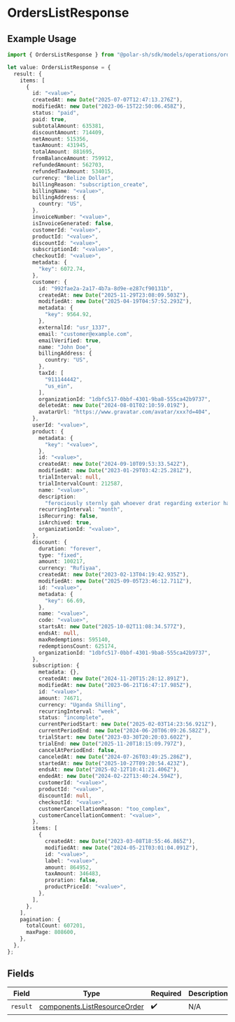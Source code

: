 # OrdersListResponse

## Example Usage

```typescript
import { OrdersListResponse } from "@polar-sh/sdk/models/operations/orderslist.js";

let value: OrdersListResponse = {
  result: {
    items: [
      {
        id: "<value>",
        createdAt: new Date("2025-07-07T12:47:13.276Z"),
        modifiedAt: new Date("2023-06-15T22:50:06.458Z"),
        status: "paid",
        paid: true,
        subtotalAmount: 635381,
        discountAmount: 714409,
        netAmount: 515356,
        taxAmount: 431945,
        totalAmount: 881695,
        fromBalanceAmount: 759912,
        refundedAmount: 562703,
        refundedTaxAmount: 534015,
        currency: "Belize Dollar",
        billingReason: "subscription_create",
        billingName: "<value>",
        billingAddress: {
          country: "US",
        },
        invoiceNumber: "<value>",
        isInvoiceGenerated: false,
        customerId: "<value>",
        productId: "<value>",
        discountId: "<value>",
        subscriptionId: "<value>",
        checkoutId: "<value>",
        metadata: {
          "key": 6072.74,
        },
        customer: {
          id: "992fae2a-2a17-4b7a-8d9e-e287cf90131b",
          createdAt: new Date("2025-11-29T23:08:09.503Z"),
          modifiedAt: new Date("2025-04-19T04:57:52.293Z"),
          metadata: {
            "key": 9564.92,
          },
          externalId: "usr_1337",
          email: "customer@example.com",
          emailVerified: true,
          name: "John Doe",
          billingAddress: {
            country: "US",
          },
          taxId: [
            "911144442",
            "us_ein",
          ],
          organizationId: "1dbfc517-0bbf-4301-9ba8-555ca42b9737",
          deletedAt: new Date("2024-08-01T02:10:59.019Z"),
          avatarUrl: "https://www.gravatar.com/avatar/xxx?d=404",
        },
        userId: "<value>",
        product: {
          metadata: {
            "key": "<value>",
          },
          id: "<value>",
          createdAt: new Date("2024-09-10T09:53:33.542Z"),
          modifiedAt: new Date("2023-01-29T03:42:25.281Z"),
          trialInterval: null,
          trialIntervalCount: 212587,
          name: "<value>",
          description:
            "ferociously sternly gah whoever drat regarding exterior ha",
          recurringInterval: "month",
          isRecurring: false,
          isArchived: true,
          organizationId: "<value>",
        },
        discount: {
          duration: "forever",
          type: "fixed",
          amount: 100217,
          currency: "Rufiyaa",
          createdAt: new Date("2023-02-13T04:19:42.935Z"),
          modifiedAt: new Date("2025-09-05T23:46:12.711Z"),
          id: "<value>",
          metadata: {
            "key": 66.69,
          },
          name: "<value>",
          code: "<value>",
          startsAt: new Date("2025-10-02T11:08:34.577Z"),
          endsAt: null,
          maxRedemptions: 595140,
          redemptionsCount: 625174,
          organizationId: "1dbfc517-0bbf-4301-9ba8-555ca42b9737",
        },
        subscription: {
          metadata: {},
          createdAt: new Date("2024-11-20T15:28:12.891Z"),
          modifiedAt: new Date("2023-06-21T16:47:17.985Z"),
          id: "<value>",
          amount: 74671,
          currency: "Uganda Shilling",
          recurringInterval: "week",
          status: "incomplete",
          currentPeriodStart: new Date("2025-02-03T14:23:56.921Z"),
          currentPeriodEnd: new Date("2024-06-20T06:09:26.582Z"),
          trialStart: new Date("2023-03-30T20:20:03.602Z"),
          trialEnd: new Date("2025-11-20T18:15:09.797Z"),
          cancelAtPeriodEnd: false,
          canceledAt: new Date("2024-07-26T03:49:25.286Z"),
          startedAt: new Date("2025-10-27T09:20:54.423Z"),
          endsAt: new Date("2025-02-12T10:41:21.406Z"),
          endedAt: new Date("2024-02-22T13:40:24.594Z"),
          customerId: "<value>",
          productId: "<value>",
          discountId: null,
          checkoutId: "<value>",
          customerCancellationReason: "too_complex",
          customerCancellationComment: "<value>",
        },
        items: [
          {
            createdAt: new Date("2023-03-08T18:55:46.865Z"),
            modifiedAt: new Date("2024-05-21T03:01:04.091Z"),
            id: "<value>",
            label: "<value>",
            amount: 864952,
            taxAmount: 346483,
            proration: false,
            productPriceId: "<value>",
          },
        ],
      },
    ],
    pagination: {
      totalCount: 607201,
      maxPage: 808600,
    },
  },
};
```

## Fields

| Field                                                                        | Type                                                                         | Required                                                                     | Description                                                                  |
| ---------------------------------------------------------------------------- | ---------------------------------------------------------------------------- | ---------------------------------------------------------------------------- | ---------------------------------------------------------------------------- |
| `result`                                                                     | [components.ListResourceOrder](../../models/components/listresourceorder.md) | :heavy_check_mark:                                                           | N/A                                                                          |